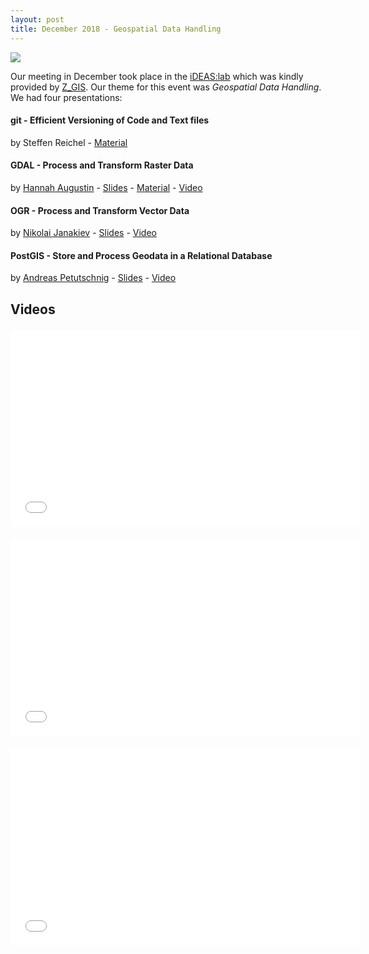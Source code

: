 ```yaml
---
layout: post
title: December 2018 - Geospatial Data Handling
---
```


![]({{site.baseurl}}/img/2018-12-12_geospatial_datahandling.jpg)

Our meeting in December took place in the [iDEAS:lab](https://ideaslab.sbg.ac.at/) which was kindly provided by [Z_GIS](https://zgis.at/).
Our theme for this event was *Geospatial Data Handling*. We had four presentations:

#### git - Efficient Versioning of Code and Text files
by Steffen Reichel - [Material](https://github.com/augustinh22/maptime-salzburg/tree/master/materials/2018-12-12_GIT-Introduction)

#### GDAL - Process and Transform Raster Data
by [Hannah Augustin](http://hannahaugustin.at/) - [Slides](http://slides.hannahaugustin.at/maptime/GDAL_intro/) - [Material](https://github.com/augustinh22/maptime-salzburg/tree/master/materials/2018-12-12_GDAL-Introduction) - [Video](https://av.tib.eu/media/39178)

#### OGR - Process and Transform Vector Data
by [Nikolai Janakiev](https://janakiev.com/) - [Slides](https://janakiev.com/ogr-presentation/) - [Video](https://av.tib.eu/media/39176)

#### PostGIS - Store and Process Geodata in a Relational Database
by [Andreas Petutschnig](http://andreaspetutschnig.com/) - [Slides](https://github.com/augustinh22/maptime-salzburg/blob/master/materials/2018-12-12_PostGIS.pdf) - [Video](https://av.tib.eu/media/39177)


## Videos

<iframe width="560" height="315" scrolling="no" src="//av.tib.eu/player/39178" frameborder="0" allowfullscreen style="display:block;margin:20px auto;"></iframe>

<iframe width="560" height="315" scrolling="no" src="//av.tib.eu/player/39176" frameborder="0" allowfullscreen style="display:block;margin:20px auto;"></iframe>

<iframe width="560" height="315" scrolling="no" src="//av.tib.eu/player/39177" frameborder="0" allowfullscreen style="display:block;margin:20px auto;"></iframe>
